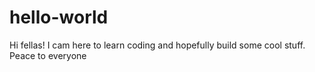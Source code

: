 # hello-world
Hi fellas! I cam here to learn coding and hopefully build some cool stuff. Peace to everyone

